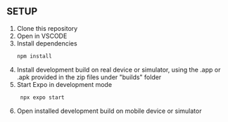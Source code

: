## SETUP
1. Clone this repository
2. Open in VSCODE
3. Install dependencies
   ```bash
   npm install
   ```
4. Install development build on real device or simulator, using the .app or .apk provided in the zip files under "builds" folder
5. Start Expo in development mode
   ```bash
    npx expo start
   ```
6. Open installed development build on mobile device or simulator

